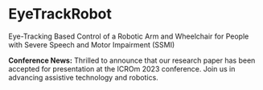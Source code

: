 # EyeTrackRobot
Eye-Tracking Based Control of a Robotic Arm and Wheelchair for People with Severe Speech and Motor Impairment (SSMI)









**Conference News:** Thrilled to announce that our research paper has been accepted for presentation at the ICROm 2023 conference. Join us in advancing assistive technology and robotics.


